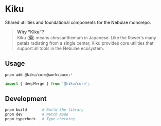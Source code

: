 # Kiku

Shared utilities and foundational components for the Nebulae monorepo.

> **Why "Kiku"?**  
> Kiku (**菊**) means chrysanthemum in Japanese. Like the flower's many petals radiating from a single center,
Kiku provides core utilities that support all tools in the Nebulae ecosystem.

## Usage

```bash
pnpm add @kiku/core@workspace:*
```

```typescript
import { deepMerge } from '@kiku/core';
```

## Development

```bash
pnpm build       # Build the library
pnpm dev         # Watch mode
pnpm typecheck   # Type checking
```
